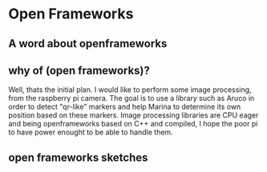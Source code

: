 # Open Frameworks

## A word about openframeworks


## why of (open frameworks)?
Well, thats the initial plan. 
I would like to perform some image processing, from the raspberry pi camera. 
The goal is to use a library such as Aruco in order to detect "qr-like" markers and help 
Marina to determine its own position based on these markers. Image processing libraries are CPU eager and being 
openframeworks based on C++ and compiled, I hope the poor pi to have power enought to be able to handle them.

## open frameworks sketches

